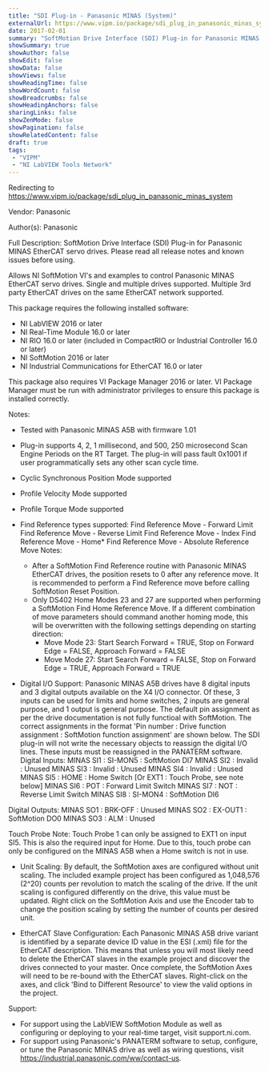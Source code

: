 ```yaml
---
title: "SDI Plug-in - Panasonic MINAS (System)"
externalUrl: https://www.vipm.io/package/sdi_plug_in_panasonic_minas_system
date: 2017-02-01
summary: "SoftMotion Drive Interface (SDI) Plug-in for Panasonic MINAS EtherCAT servo drives."
showSummary: true
showAuthor: false
showEdit: false
showData: false
showViews: false
showReadingTime: false
showWordCount: false
showBreadcrumbs: false
showHeadingAnchors: false
sharingLinks: false
showZenMode: false
showPagination: false
showRelatedContent: false
draft: true
tags:
 - "VIPM"
 - "NI LabVIEW Tools Network"
---
```


Redirecting to https://www.vipm.io/package/sdi_plug_in_panasonic_minas_system

Vendor: Panasonic

Author(s): Panasonic
 
Full Description:
SoftMotion Drive Interface (SDI) Plug-in for Panasonic MINAS EtherCAT servo drives. Please read all release notes and known issues before using.

Allows NI SoftMotion VI's and examples to control Panasonic MINAS EtherCAT servo drives. Single and multiple drives supported. Multiple 3rd party EtherCAT drives on the same EtherCAT network supported.

This package requires the following installed software:
- NI LabVIEW 2016 or later
- NI Real-Time Module 16.0 or later
- NI RIO 16.0 or later (included in CompactRIO or Industrial Controller 16.0 or later)
- NI SoftMotion 2016 or later
- NI Industrial Communications for EtherCAT 16.0 or later

This package also requires VI Package Manager 2016 or later.
VI Package Manager must be run with administrator privileges to ensure this package is installed correctly.

Notes:
- Tested with Panasonic MINAS A5B with firmware 1.01
- Plug-in supports 4, 2, 1 millisecond, and 500, 250 microsecond Scan Engine Periods on the RT Target. The plug-in will pass fault 0x1001 if user programmatically sets any other scan cycle time.
- Cyclic Synchronous Position Mode supported
- Profile Velocity Mode supported
- Profile Torque Mode supported
- Find Reference types supported:
  Find Reference Move - Forward Limit
  Find Reference Move - Reverse Limit
  Find Reference Move - Index
  Find Reference Move - Home*
  Find Reference Move - Absolute
  Reference Move Notes:
  - After a SoftMotion Find Reference routine with Panasonic MINAS EtherCAT drives, the position resets to 0 after any reference move. It is recommended to perform a Find Reference move before calling SoftMotion Reset Position.
  - Only DS402 Home Modes 23 and 27 are supported when performing a SoftMotion Find Home Reference Move. If a different combination of move parameters should command another homing mode, this will be overwritten with the following settings depending on starting direction:
     - Move Mode 23: Start Search Forward = TRUE, Stop on Forward Edge = FALSE, Approach Forward = FALSE 
     - Move Mode 27: Start Search Forward = FALSE, Stop on Forward Edge = TRUE, Approach Forward = TRUE

- Digital I/O Support:
Panasonic MINAS A5B drives have 8 digital inputs and 3 digital outputs available on the X4 I/O connector. Of these, 3 inputs can be used for limits and home switches, 2 inputs are general purpose, and 1 output is general purpose. The default pin assignment as per the drive documentation is not fully functioal with SoftMotion.
The correct assignments in the format 'Pin number : Drive function assignment : SoftMotion function assignment' are shown below. The SDI plug-in will not write the necessary objects to reassign the digital I/O lines. These inputs must be reassigned in the PANATERM software.
Digital Inputs:
MINAS SI1 : SI-MON5 : SoftMotion DI7
MINAS SI2 : Invalid : Unused
MINAS SI3 : Invalid : Unused
MINAS SI4 : Invalid : Unused
MINAS SI5 : HOME : Home Switch [Or EXT1 : Touch Probe, see note below]
MINAS SI6 : POT : Forward Limit Switch
MINAS SI7 : NOT : Reverse Limit Switch
MINAS SI8 : SI-MON4 : SoftMotion DI6	

Digital Outputs:
MINAS SO1 : BRK-OFF : Unused
MINAS SO2 : EX-OUT1 : SoftMotion DO0
MINAS SO3 : ALM : Unused

Touch Probe Note: Touch Probe 1 can only be assigned to EXT1 on input SI5. This is also the required input for Home. Due to this, touch probe can only be configured on the MINAS A5B when a Home switch is not in use.

- Unit Scaling:
By default, the SoftMotion axes are configured without unit scaling. The included example project has been configured as 1,048,576 (2^20) counts per revolution to match the scaling of the drive.
If the unit scaling is configured differently on the drive, this value must be updated. Right click on the SoftMotion Axis and use the Encoder tab to change the position scaling by setting the number of counts per desired unit.

- EtherCAT Slave Configuration:
Each Panasonic MINAS A5B drive variant is identified by a separate device ID value in the ESI (.xml) file for the EtherCAT description. This means that unless you will most likely need to delete the EtherCAT slaves in the example project and discover the drives connected to your master.
Once complete, the SoftMotion Axes will need to be re-bound with the EtherCAT slaves. Right-click on the axes, and click 'Bind to Different Resource' to view the valid options in the project.

Support:
- For support using the LabVIEW SoftMotion Module as well as configuring or deploying to your real-time target, visit support.ni.com.
- For support using Panasonic's PANATERM software to setup, configure, or tune the Panasonic MINAS drive as well as wiring questions, visit https://industrial.panasonic.com/ww/contact-us.